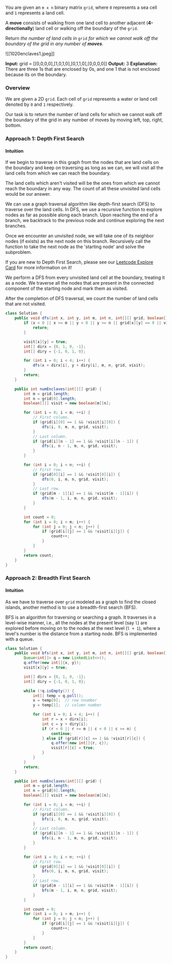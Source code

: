 You are given an `m x n` binary matrix `grid`, where `0` represents a sea cell and `1` represents a land cell.

A **move** consists of walking from one land cell to another adjacent (**4-directionally**) land cell or walking off the boundary of the `grid`.

Return _the number of land cells in_ `grid` _for which we cannot walk off the boundary of the grid in any number of **moves**_.

![[1020enclaves1.jpeg]]

**Input:** grid = [[0,0,0,0],[1,0,1,0],[0,1,1,0],[0,0,0,0]]
**Output:** 3
**Explanation:** There are three 1s that are enclosed by 0s, and one 1 that is not enclosed because its on the boundary.

### Overview

We are given a 2D `grid`. Each cell of `grid` represents a water or land cell denoted by `0` and `1` respectively.

Our task is to return the number of land cells for which we cannot walk off the boundary of the grid in any number of moves by moving left, top, right, bottom.

### Approach 1: Depth First Search

#### Intuition

If we begin to traverse in this graph from the nodes that are land cells on the boundary and keep on traversing as long as we can, we will visit all the land cells from which we can reach the boundary.

The land cells which aren't visited will be the ones from which we cannot reach the boundary in any way. The count of all these unvisited land cells would be our answer.

We can use a graph traversal algorithm like depth-first search (DFS) to traverse over the land cells. In DFS, we use a recursive function to explore nodes as far as possible along each branch. Upon reaching the end of a branch, we backtrack to the previous node and continue exploring the next branches.

Once we encounter an unvisited node, we will take one of its neighbor nodes (if exists) as the next node on this branch. Recursively call the function to take the next node as the 'starting node' and solve the subproblem.

If you are new to Depth First Search, please see our [Leetcode Explore Card](https://leetcode.com/explore/featured/card/graph/619/depth-first-search-in-graph/3882/) for more information on it!

We perform a DFS from every unvisited land cell at the boundary, treating it as a node. We traverse all the nodes that are present in the connected component of the starting node and mark them as visited.

After the completion of DFS traversal, we count the number of land cells that are not visited.

```java
class Solution {
    public void dfs(int x, int y, int m, int n, int[][] grid, boolean[][] visit) {
        if (x < 0 || x >= m || y < 0 || y >= n || grid[x][y] == 0 || visit[x][y]) {
            return;
        }

        visit[x][y] = true;
        int[] dirx = {0, 1, 0, -1};
        int[] diry = {-1, 0, 1, 0};

        for (int i = 0; i < 4; i++) {
            dfs(x + dirx[i], y + diry[i], m, n, grid, visit);
        }
        return;
    }

    public int numEnclaves(int[][] grid) {
        int m = grid.length;
        int n = grid[0].length;
        boolean[][] visit = new boolean[m][n];

        for (int i = 0; i < m; ++i) {
            // First column.
            if (grid[i][0] == 1 && !visit[i][0]) {
                dfs(i, 0, m, n, grid, visit);
            }
            // Last column.
            if (grid[i][n - 1] == 1 && !visit[i][n - 1]) {
                dfs(i, n - 1, m, n, grid, visit);
            }
        }

        for (int i = 0; i < n; ++i) {
            // First row.
            if (grid[0][i] == 1 && !visit[0][i]) {
                dfs(0, i, m, n, grid, visit);
            }
            // Last row.
            if (grid[m - 1][i] == 1 && !visit[m - 1][i]) {
                dfs(m - 1, i, m, n, grid, visit);
            }
        }

        int count = 0;
        for (int i = 0; i < m; i++) {
            for (int j = 0; j < n; j++) {
                if (grid[i][j] == 1 && !visit[i][j]) {
                    count++;
                }
            }
        }
        return count;
    }
}
```

### Approach 2: Breadth First Search

#### Intuition

As we have to traverse over `grid` modeled as a graph to find the closed islands, another method is to use a breadth-first search (BFS).

BFS is an algorithm for traversing or searching a graph. It traverses in a level-wise manner, i.e., all the nodes at the present level (say `l`) are explored before moving on to the nodes at the next level (`l + 1`), where a level's number is the distance from a starting node. BFS is implemented with a queue.

```java
class Solution {
    public void bfs(int x, int y, int m, int n, int[][] grid, boolean[][] visit) {
        Queue<int[]> q = new LinkedList<>();
        q.offer(new int[]{x, y});
        visit[x][y] = true;

        int[] dirx = {0, 1, 0, -1};
        int[] diry = {-1, 0, 1, 0};

        while (!q.isEmpty()) {
            int[] temp = q.poll();
            x = temp[0];  // row nnumber
            y = temp[1];  // column number

            for (int i = 0; i < 4; i++) {
                int r = x + dirx[i];
                int c = y + diry[i];
                if (r < 0 || r >= m || c < 0 || c >= n) {
                    continue;
                } else if (grid[r][c] == 1 && !visit[r][c]) {
                    q.offer(new int[]{r, c});
                    visit[r][c] = true;
                }
            }
        }
        return;
    }

    public int numEnclaves(int[][] grid) {
        int m = grid.length;
        int n = grid[0].length;
        boolean[][] visit = new boolean[m][n];

        for (int i = 0; i < m; ++i) {
            // First column.
            if (grid[i][0] == 1 && !visit[i][0]) {
                bfs(i, 0, m, n, grid, visit);
            }
            // Last column.
            if (grid[i][n - 1] == 1 && !visit[i][n - 1]) {
                bfs(i, n - 1, m, n, grid, visit);
            }
        }

        for (int i = 0; i < n; ++i) {
            // First row.
            if (grid[0][i] == 1 && !visit[0][i]) {
                bfs(0, i, m, n, grid, visit);
            }
            // Last row.
            if (grid[m - 1][i] == 1 && !visit[m - 1][i]) {
                bfs(m - 1, i, m, n, grid, visit);
            }
        }

        int count = 0;
        for (int i = 0; i < m; i++) {
            for (int j = 0; j < n; j++) {
                if (grid[i][j] == 1 && !visit[i][j]) {
                    count++;
                }
            }
        }
        return count;
    }
}
```

